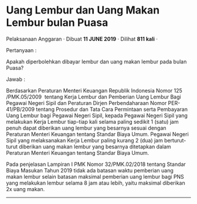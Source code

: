 Uang Lembur dan Uang Makan Lembur bulan Puasa
=============================================

Pelaksanaan Anggaran · Dibuat **11 JUNE 2019** · Dilihat **811 kali** ·

Pertanyaan :

Apakah diperbolehkan dibayar lembur dan uang makan lembur pada bulan Puasa?

Jawab :

Berdasarkan Peraturan Menteri Keuangan Republik Indonesia Nomor 125 /PMK.05/2009  tentang Kerja Lembur dan Pemberian Uang Lembur Bagi Pegawai Negeri Sipil dan Peraturan Dirjen Perbendaharaan Nomor PER-41/PB/2009 tentang Prosedur dan Tata Cara Permintaan serta Pembayaran Uang Lembur bagi Pegawai Negeri Sipil, kepada Pegawai Negeri Sipil yang melakukan Kerja Lembur tiap-tiap kali selama paling sedikit 1 (satu) jam penuh dapat diberikan uang lembur yang besarnya sesuai dengan Peraturan Menteri Keuangan tentang Standar Biaya Umum. Pegawai Negeri Sipil yang melaksanakan Kerja Lembur paling kurang 2 (dua) jam berturut-turut diberikan uang makan lembur yang besarnya ditetapkan dalam Peraturan Menteri Keuangan tentang Standar Biaya Umum.

Pada penjelasan Lampiran I PMK Nomor 32/PMK.02/2018 tentang Standar Biaya Masukan Tahun 2019 tidak ada batasan waktu pemberian uang makan lembur selain batasan maksimal pemberian uang lembur bagi PNS yang melakukan lembur selama 8 jam atau lebih, yaitu maksimal diberikan 2x uang makan.  

  
  
  

* * *